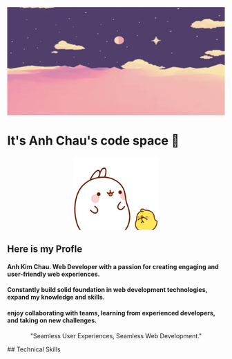 <div id="header" align="center">
  <img src="wall.gif" width="1200" height="250"/>
</div>

# It's Anh Chau's code space 👋
<div id="sticker" align="center">
  <img src="molang.gif" width="200"/>
</div>

## Here is my Profle
#### Anh Kim Chau. Web Developer with a passion for creating engaging and user-friendly web experiences.
#### Constantly build solid foundation in web development technologies, expand my knowledge and skills.
#### enjoy collaborating with teams, learning from experienced developers, and taking on new challenges.

<div id="slogan" align="center" fontweight="bold" fontsize="36">
  <p>"Seamless User Experiences, Seamless Web Development."</p>
</div>
## Technical Skills
<!--
**anh-8922/anh-8922** is a ✨ _special_ ✨ repository because its `README.md` (this file) appears on your GitHub profile.

Here are some ideas to get you started:

- 🔭 I’m currently working on ...
- 🌱 I’m currently learning ...
- 👯 I’m looking to collaborate on ...
- 🤔 I’m looking for help with ...
- 💬 Ask me about ...
- 📫 How to reach me: ...
- 😄 Pronouns: ...
- ⚡ Fun fact: ...
-->
